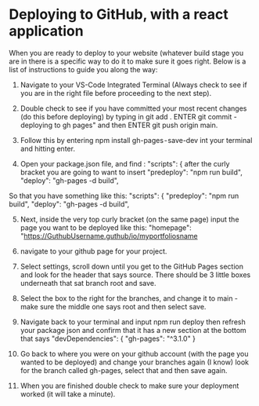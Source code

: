 # Deploying to GitHub, with a react application
When you are ready to deploy to your website (whatever build stage you are in there is a specific way to do it to make sure it goes right. Below is a list of instructions to guide you along the way:
1. Navigate to your VS-Code Integrated Terminal (Always check to see if you are in the right file before proceeding to the next step). 

2. Double check to see if you have committed your most recent changes (do this before deploying) by typing in git add . ENTER git commit -deploying to gh pages" and then ENTER git push origin main.

3. Follow this by entering npm install gh-pages - save-dev int your terminal and hitting enter.

4. Open your package.json file, and find : "scripts": { after the curly bracket you are going to want to insert "predeploy": "npm run build", "deploy": "gh-pages -d build", 

So that you have something like this:
"scripts": {
"predeploy": "npm run build",
"deploy": "gh-pages -d build",

5.  Next, inside the very top curly bracket (on the same page) input the page you want to be deployed like this:
"homepage": "https://GuthubUsername.guthub/io/myportfoliosname

6. navigate to your github page for your project.

7. Select settings, scroll down until you get to the GitHub Pages section and look for the header that says source. There should be 3 little boxes underneath that sat branch root and save.

8. Select the box to the right for the branches, and change it to main - make sure the middle one says root and then select save.

9. Navigate back to your terminal and input npm run deploy then refresh your package json and confirm that it has a new section at the bottom that says "devDependencies": {
    "gh-pages": "^3.1.0"
  }

10. Go back to where you were on your github account (with the page you wanted to be deployed) and change your branches again (I know) look for the branch called gh-pages, select that and then save again.

11. When you are finished double check to make sure your deployment worked (it will take a minute).